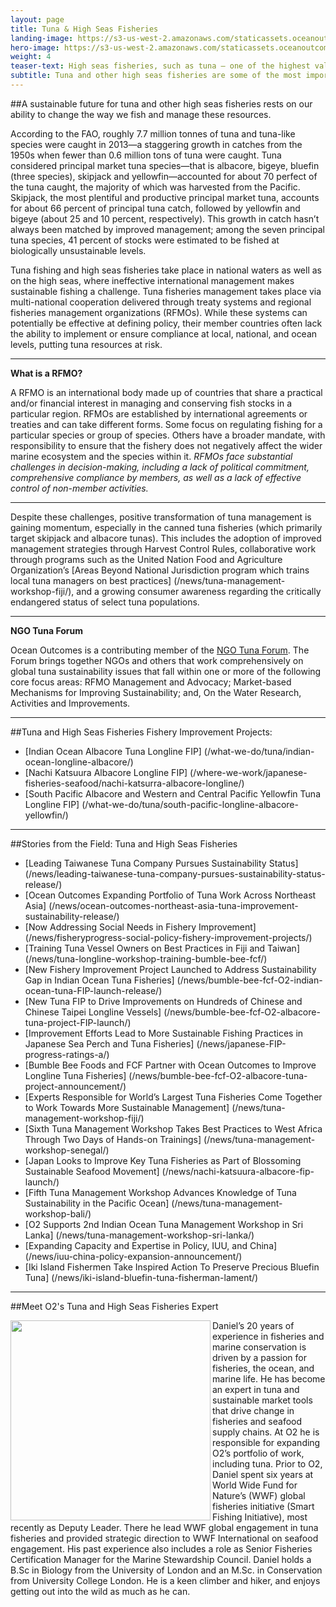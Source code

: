 ```yaml
---
layout: page
title: Tuna & High Seas Fisheries
landing-image: https://s3-us-west-2.amazonaws.com/staticassets.oceanoutcomes.org/rollover+images/tuna-hover.jpg
hero-image: https://s3-us-west-2.amazonaws.com/staticassets.oceanoutcomes.org/hero+photos/tunahero.jpg
weight: 4
teaser-text: High seas fisheries, such as tuna — one of the highest valued and most sought after species — are seeing record global catches, but tuna and other high seas fisheries continue to face sustainability challenges without adequate on the water monitoring and science-based, collaborative international management.
subtitle: Tuna and other high seas fisheries are some of the most important but challenging fisheries to sustainably manage.
---
```


##A sustainable future for tuna and other high seas fisheries rests on our ability to change the way we fish and manage these resources.

According to the FAO, roughly 7.7 million tonnes of tuna and tuna-like species were caught in 2013—a staggering growth in catches from the 1950s when fewer than 0.6 million tons of tuna were caught. Tuna considered principal market tuna species—that is albacore, bigeye, bluefin (three species), skipjack and yellowfin—accounted for about 70 perfect of the tuna caught, the majority of which was harvested from the Pacific. Skipjack, the most plentiful and productive principal market tuna, accounts for about 66 percent of principal tuna catch, followed by yellowfin and bigeye (about 25 and 10 percent, respectively). This growth in catch hasn’t always been matched by improved management; among the seven principal tuna species, 41 percent of stocks were estimated to be fished at biologically unsustainable levels.

Tuna fishing and high seas fisheries take place in national waters as well as on the high seas, where ineffective international management makes sustainable fishing a challenge. Tuna fisheries management takes place via multi-national cooperation delivered through treaty systems and regional fisheries management organizations (RFMOs). While these systems can potentially be effective at defining policy, their member countries often lack the ability to implement or ensure compliance at local, national, and ocean levels, putting tuna resources at risk.

----

**What is a RFMO?**

A RFMO is an international body made up of countries that share a practical and/or financial interest in managing and conserving fish stocks in a particular region. RFMOs are established by international agreements or treaties and can take different forms. Some focus on regulating fishing for a particular species or group of species. Others have a broader mandate, with responsibility to ensure that the fishery does not negatively affect the wider marine ecosystem and the species within it. *RFMOs face substantial challenges in decision-making, including a lack of political commitment, comprehensive compliance by members, as well as a lack of effective control of non-member activities.*

----

Despite these challenges, positive transformation of tuna management is gaining momentum, especially in the canned tuna fisheries (which primarily target skipjack and albacore tunas). This includes the adoption of improved management strategies through Harvest Control Rules, collaborative work through programs such as the United Nation Food and Agriculture Organization’s [Areas Beyond National Jurisdiction program which trains local tuna managers on best practices] (/news/tuna-management-workshop-fiji/), and a growing consumer awareness regarding the critically endangered status of select tuna populations.

----

**NGO Tuna Forum**

Ocean Outcomes is a contributing member of the <a href="https://ngotunaforum.org/" target="_blank">NGO Tuna Forum</a>. The Forum brings together NGOs and others that work comprehensively on global tuna sustainability issues that fall within one or more of the following core focus areas: RFMO Management and Advocacy; Market-based Mechanisms for Improving Sustainability; and, On the Water Research, Activities and Improvements.

---
##Tuna and High Seas Fisheries Fishery Improvement Projects:

* [Indian Ocean Albacore Tuna Longline FIP] (/what-we-do/tuna/indian-ocean-longline-albacore/)
* [Nachi Katsuura Albacore Longline FIP] (/where-we-work/japanese-fisheries-seafood/nachi-katsurra-albacore-longline/)
* [South Pacific Albacore and Western and Central Pacific Yellowfin Tuna Longline FIP] (/what-we-do/tuna/south-pacific-longline-albacore-yellowfin/)

---
##Stories from the Field: Tuna and High Seas Fisheries

* [Leading Taiwanese Tuna Company Pursues Sustainability Status] (/news/leading-taiwanese-tuna-company-pursues-sustainability-status-release/)
* [Ocean Outcomes Expanding Portfolio of Tuna Work Across Northeast Asia] (/news/ocean-outcomes-northeast-asia-tuna-improvement-sustainability-release/)
* [Now Addressing Social Needs in Fishery Improvement] (/news/fisheryprogress-social-policy-fishery-improvement-projects/)
* [Training Tuna Vessel Owners on Best Practices in Fiji and Taiwan] (/news/tuna-longline-workshop-training-bumble-bee-fcf/)
* [New Fishery Improvement Project Launched to Address Sustainability Gap in Indian Ocean Tuna Fisheries] (/news/bumble-bee-fcf-O2-indian-ocean-tuna-FIP-launch-release/)
* [New Tuna FIP to Drive Improvements on Hundreds of Chinese and Chinese Taipei Longline Vessels] (/news/bumble-bee-fcf-O2-albacore-tuna-project-FIP-launch/)
* [Improvement Efforts Lead to More Sustainable Fishing Practices in Japanese Sea Perch and Tuna Fisheries] (/news/japanese-FIP-progress-ratings-a/)
* [Bumble Bee Foods and FCF Partner with Ocean Outcomes to Improve Longline Tuna Fisheries] (/news/bumble-bee-fcf-O2-albacore-tuna-project-announcement/)
* [Experts Responsible for World’s Largest Tuna Fisheries Come Together to Work Towards More Sustainable Management] (/news/tuna-management-workshop-fiji/)
* [Sixth Tuna Management Workshop Takes Best Practices to West Africa Through Two Days of Hands-on Trainings] (/news/tuna-management-workshop-senegal/)
* [Japan Looks to Improve Key Tuna Fisheries as Part of Blossoming Sustainable Seafood Movement] (/news/nachi-katsuura-albacore-fip-launch/)
* [Fifth Tuna Management Workshop Advances Knowledge of Tuna Sustainability in the Pacific Ocean] (/news/tuna-management-workshop-bali/)
* [O2 Supports 2nd Indian Ocean Tuna Management Workshop in Sri Lanka] (/news/tuna-management-workshop-sri-lanka/)
* [Expanding Capacity and Expertise in Policy, IUU, and China] (/news/iuu-china-policy-expansion-announcement/)
* [Iki Island Fishermen Take Inspired Action To Preserve Precious Bluefin Tuna] (/news/iki-island-bluefin-tuna-fisherman-lament/)

---

##Meet O2's Tuna and High Seas Fisheries Expert

<img align="left" src="https://s3-us-west-2.amazonaws.com/staticassets.oceanoutcomes.org/staff+photos/danielstaffphoto1.jpg" width="320" height="320">Daniel’s 20 years of experience in fisheries and marine conservation is driven by a passion for fisheries, the ocean, and marine life. He has become an expert in tuna and sustainable market tools that drive change in fisheries and seafood supply chains. At O2 he is responsible for expanding O2’s portfolio of work, including tuna. Prior to O2, Daniel spent six years at World Wide Fund for Nature’s (WWF) global fisheries initiative (Smart Fishing Initiative), most recently as Deputy Leader. There he lead WWF global engagement in tuna fisheries and provided strategic direction to WWF International on seafood engagement. His past experience also includes a role as Senior Fisheries Certification Manager for the Marine Stewardship Council. Daniel holds a B.Sc in Biology from the University of London and an M.Sc. in Conservation from University College London. He is a keen climber and hiker, and enjoys getting out into the wild as much as he can.
